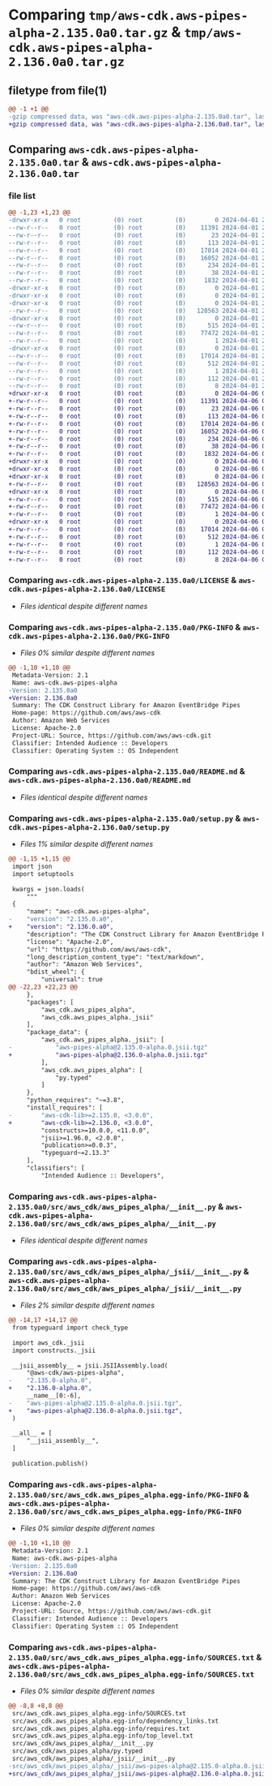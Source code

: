 # Comparing `tmp/aws-cdk.aws-pipes-alpha-2.135.0a0.tar.gz` & `tmp/aws-cdk.aws-pipes-alpha-2.136.0a0.tar.gz`

## filetype from file(1)

```diff
@@ -1 +1 @@
-gzip compressed data, was "aws-cdk.aws-pipes-alpha-2.135.0a0.tar", last modified: Mon Apr  1 23:12:13 2024, max compression
+gzip compressed data, was "aws-cdk.aws-pipes-alpha-2.136.0a0.tar", last modified: Sat Apr  6 02:36:46 2024, max compression
```

## Comparing `aws-cdk.aws-pipes-alpha-2.135.0a0.tar` & `aws-cdk.aws-pipes-alpha-2.136.0a0.tar`

### file list

```diff
@@ -1,23 +1,23 @@
-drwxr-xr-x   0 root         (0) root         (0)        0 2024-04-01 23:12:13.336301 aws-cdk.aws-pipes-alpha-2.135.0a0/
--rw-r--r--   0 root         (0) root         (0)    11391 2024-04-01 23:11:54.000000 aws-cdk.aws-pipes-alpha-2.135.0a0/LICENSE
--rw-r--r--   0 root         (0) root         (0)       23 2024-04-01 23:11:54.000000 aws-cdk.aws-pipes-alpha-2.135.0a0/MANIFEST.in
--rw-r--r--   0 root         (0) root         (0)      113 2024-04-01 23:11:54.000000 aws-cdk.aws-pipes-alpha-2.135.0a0/NOTICE
--rw-r--r--   0 root         (0) root         (0)    17014 2024-04-01 23:12:13.336301 aws-cdk.aws-pipes-alpha-2.135.0a0/PKG-INFO
--rw-r--r--   0 root         (0) root         (0)    16052 2024-04-01 23:11:54.000000 aws-cdk.aws-pipes-alpha-2.135.0a0/README.md
--rw-r--r--   0 root         (0) root         (0)      234 2024-04-01 23:11:54.000000 aws-cdk.aws-pipes-alpha-2.135.0a0/pyproject.toml
--rw-r--r--   0 root         (0) root         (0)       38 2024-04-01 23:12:13.336301 aws-cdk.aws-pipes-alpha-2.135.0a0/setup.cfg
--rw-r--r--   0 root         (0) root         (0)     1832 2024-04-01 23:11:54.000000 aws-cdk.aws-pipes-alpha-2.135.0a0/setup.py
-drwxr-xr-x   0 root         (0) root         (0)        0 2024-04-01 23:12:13.336301 aws-cdk.aws-pipes-alpha-2.135.0a0/src/
-drwxr-xr-x   0 root         (0) root         (0)        0 2024-04-01 23:12:13.336301 aws-cdk.aws-pipes-alpha-2.135.0a0/src/aws_cdk/
-drwxr-xr-x   0 root         (0) root         (0)        0 2024-04-01 23:12:13.336301 aws-cdk.aws-pipes-alpha-2.135.0a0/src/aws_cdk/aws_pipes_alpha/
--rw-r--r--   0 root         (0) root         (0)   128563 2024-04-01 23:11:54.000000 aws-cdk.aws-pipes-alpha-2.135.0a0/src/aws_cdk/aws_pipes_alpha/__init__.py
-drwxr-xr-x   0 root         (0) root         (0)        0 2024-04-01 23:12:13.336301 aws-cdk.aws-pipes-alpha-2.135.0a0/src/aws_cdk/aws_pipes_alpha/_jsii/
--rw-r--r--   0 root         (0) root         (0)      515 2024-04-01 23:11:54.000000 aws-cdk.aws-pipes-alpha-2.135.0a0/src/aws_cdk/aws_pipes_alpha/_jsii/__init__.py
--rw-r--r--   0 root         (0) root         (0)    77472 2024-04-01 23:11:54.000000 aws-cdk.aws-pipes-alpha-2.135.0a0/src/aws_cdk/aws_pipes_alpha/_jsii/aws-pipes-alpha@2.135.0-alpha.0.jsii.tgz
--rw-r--r--   0 root         (0) root         (0)        1 2024-04-01 23:11:54.000000 aws-cdk.aws-pipes-alpha-2.135.0a0/src/aws_cdk/aws_pipes_alpha/py.typed
-drwxr-xr-x   0 root         (0) root         (0)        0 2024-04-01 23:12:13.336301 aws-cdk.aws-pipes-alpha-2.135.0a0/src/aws_cdk.aws_pipes_alpha.egg-info/
--rw-r--r--   0 root         (0) root         (0)    17014 2024-04-01 23:12:13.000000 aws-cdk.aws-pipes-alpha-2.135.0a0/src/aws_cdk.aws_pipes_alpha.egg-info/PKG-INFO
--rw-r--r--   0 root         (0) root         (0)      512 2024-04-01 23:12:13.000000 aws-cdk.aws-pipes-alpha-2.135.0a0/src/aws_cdk.aws_pipes_alpha.egg-info/SOURCES.txt
--rw-r--r--   0 root         (0) root         (0)        1 2024-04-01 23:12:13.000000 aws-cdk.aws-pipes-alpha-2.135.0a0/src/aws_cdk.aws_pipes_alpha.egg-info/dependency_links.txt
--rw-r--r--   0 root         (0) root         (0)      112 2024-04-01 23:12:13.000000 aws-cdk.aws-pipes-alpha-2.135.0a0/src/aws_cdk.aws_pipes_alpha.egg-info/requires.txt
--rw-r--r--   0 root         (0) root         (0)        8 2024-04-01 23:12:13.000000 aws-cdk.aws-pipes-alpha-2.135.0a0/src/aws_cdk.aws_pipes_alpha.egg-info/top_level.txt
+drwxr-xr-x   0 root         (0) root         (0)        0 2024-04-06 02:36:46.802708 aws-cdk.aws-pipes-alpha-2.136.0a0/
+-rw-r--r--   0 root         (0) root         (0)    11391 2024-04-06 02:36:29.000000 aws-cdk.aws-pipes-alpha-2.136.0a0/LICENSE
+-rw-r--r--   0 root         (0) root         (0)       23 2024-04-06 02:36:29.000000 aws-cdk.aws-pipes-alpha-2.136.0a0/MANIFEST.in
+-rw-r--r--   0 root         (0) root         (0)      113 2024-04-06 02:36:29.000000 aws-cdk.aws-pipes-alpha-2.136.0a0/NOTICE
+-rw-r--r--   0 root         (0) root         (0)    17014 2024-04-06 02:36:46.802708 aws-cdk.aws-pipes-alpha-2.136.0a0/PKG-INFO
+-rw-r--r--   0 root         (0) root         (0)    16052 2024-04-06 02:36:29.000000 aws-cdk.aws-pipes-alpha-2.136.0a0/README.md
+-rw-r--r--   0 root         (0) root         (0)      234 2024-04-06 02:36:29.000000 aws-cdk.aws-pipes-alpha-2.136.0a0/pyproject.toml
+-rw-r--r--   0 root         (0) root         (0)       38 2024-04-06 02:36:46.802708 aws-cdk.aws-pipes-alpha-2.136.0a0/setup.cfg
+-rw-r--r--   0 root         (0) root         (0)     1832 2024-04-06 02:36:29.000000 aws-cdk.aws-pipes-alpha-2.136.0a0/setup.py
+drwxr-xr-x   0 root         (0) root         (0)        0 2024-04-06 02:36:46.798709 aws-cdk.aws-pipes-alpha-2.136.0a0/src/
+drwxr-xr-x   0 root         (0) root         (0)        0 2024-04-06 02:36:46.798709 aws-cdk.aws-pipes-alpha-2.136.0a0/src/aws_cdk/
+drwxr-xr-x   0 root         (0) root         (0)        0 2024-04-06 02:36:46.802708 aws-cdk.aws-pipes-alpha-2.136.0a0/src/aws_cdk/aws_pipes_alpha/
+-rw-r--r--   0 root         (0) root         (0)   128563 2024-04-06 02:36:29.000000 aws-cdk.aws-pipes-alpha-2.136.0a0/src/aws_cdk/aws_pipes_alpha/__init__.py
+drwxr-xr-x   0 root         (0) root         (0)        0 2024-04-06 02:36:46.802708 aws-cdk.aws-pipes-alpha-2.136.0a0/src/aws_cdk/aws_pipes_alpha/_jsii/
+-rw-r--r--   0 root         (0) root         (0)      515 2024-04-06 02:36:29.000000 aws-cdk.aws-pipes-alpha-2.136.0a0/src/aws_cdk/aws_pipes_alpha/_jsii/__init__.py
+-rw-r--r--   0 root         (0) root         (0)    77472 2024-04-06 02:36:29.000000 aws-cdk.aws-pipes-alpha-2.136.0a0/src/aws_cdk/aws_pipes_alpha/_jsii/aws-pipes-alpha@2.136.0-alpha.0.jsii.tgz
+-rw-r--r--   0 root         (0) root         (0)        1 2024-04-06 02:36:29.000000 aws-cdk.aws-pipes-alpha-2.136.0a0/src/aws_cdk/aws_pipes_alpha/py.typed
+drwxr-xr-x   0 root         (0) root         (0)        0 2024-04-06 02:36:46.802708 aws-cdk.aws-pipes-alpha-2.136.0a0/src/aws_cdk.aws_pipes_alpha.egg-info/
+-rw-r--r--   0 root         (0) root         (0)    17014 2024-04-06 02:36:46.000000 aws-cdk.aws-pipes-alpha-2.136.0a0/src/aws_cdk.aws_pipes_alpha.egg-info/PKG-INFO
+-rw-r--r--   0 root         (0) root         (0)      512 2024-04-06 02:36:46.000000 aws-cdk.aws-pipes-alpha-2.136.0a0/src/aws_cdk.aws_pipes_alpha.egg-info/SOURCES.txt
+-rw-r--r--   0 root         (0) root         (0)        1 2024-04-06 02:36:46.000000 aws-cdk.aws-pipes-alpha-2.136.0a0/src/aws_cdk.aws_pipes_alpha.egg-info/dependency_links.txt
+-rw-r--r--   0 root         (0) root         (0)      112 2024-04-06 02:36:46.000000 aws-cdk.aws-pipes-alpha-2.136.0a0/src/aws_cdk.aws_pipes_alpha.egg-info/requires.txt
+-rw-r--r--   0 root         (0) root         (0)        8 2024-04-06 02:36:46.000000 aws-cdk.aws-pipes-alpha-2.136.0a0/src/aws_cdk.aws_pipes_alpha.egg-info/top_level.txt
```

### Comparing `aws-cdk.aws-pipes-alpha-2.135.0a0/LICENSE` & `aws-cdk.aws-pipes-alpha-2.136.0a0/LICENSE`

 * *Files identical despite different names*

### Comparing `aws-cdk.aws-pipes-alpha-2.135.0a0/PKG-INFO` & `aws-cdk.aws-pipes-alpha-2.136.0a0/PKG-INFO`

 * *Files 0% similar despite different names*

```diff
@@ -1,10 +1,10 @@
 Metadata-Version: 2.1
 Name: aws-cdk.aws-pipes-alpha
-Version: 2.135.0a0
+Version: 2.136.0a0
 Summary: The CDK Construct Library for Amazon EventBridge Pipes
 Home-page: https://github.com/aws/aws-cdk
 Author: Amazon Web Services
 License: Apache-2.0
 Project-URL: Source, https://github.com/aws/aws-cdk.git
 Classifier: Intended Audience :: Developers
 Classifier: Operating System :: OS Independent
```

### Comparing `aws-cdk.aws-pipes-alpha-2.135.0a0/README.md` & `aws-cdk.aws-pipes-alpha-2.136.0a0/README.md`

 * *Files identical despite different names*

### Comparing `aws-cdk.aws-pipes-alpha-2.135.0a0/setup.py` & `aws-cdk.aws-pipes-alpha-2.136.0a0/setup.py`

 * *Files 1% similar despite different names*

```diff
@@ -1,15 +1,15 @@
 import json
 import setuptools
 
 kwargs = json.loads(
     """
 {
     "name": "aws-cdk.aws-pipes-alpha",
-    "version": "2.135.0.a0",
+    "version": "2.136.0.a0",
     "description": "The CDK Construct Library for Amazon EventBridge Pipes",
     "license": "Apache-2.0",
     "url": "https://github.com/aws/aws-cdk",
     "long_description_content_type": "text/markdown",
     "author": "Amazon Web Services",
     "bdist_wheel": {
         "universal": true
@@ -22,23 +22,23 @@
     },
     "packages": [
         "aws_cdk.aws_pipes_alpha",
         "aws_cdk.aws_pipes_alpha._jsii"
     ],
     "package_data": {
         "aws_cdk.aws_pipes_alpha._jsii": [
-            "aws-pipes-alpha@2.135.0-alpha.0.jsii.tgz"
+            "aws-pipes-alpha@2.136.0-alpha.0.jsii.tgz"
         ],
         "aws_cdk.aws_pipes_alpha": [
             "py.typed"
         ]
     },
     "python_requires": "~=3.8",
     "install_requires": [
-        "aws-cdk-lib>=2.135.0, <3.0.0",
+        "aws-cdk-lib>=2.136.0, <3.0.0",
         "constructs>=10.0.0, <11.0.0",
         "jsii>=1.96.0, <2.0.0",
         "publication>=0.0.3",
         "typeguard~=2.13.3"
     ],
     "classifiers": [
         "Intended Audience :: Developers",
```

### Comparing `aws-cdk.aws-pipes-alpha-2.135.0a0/src/aws_cdk/aws_pipes_alpha/__init__.py` & `aws-cdk.aws-pipes-alpha-2.136.0a0/src/aws_cdk/aws_pipes_alpha/__init__.py`

 * *Files identical despite different names*

### Comparing `aws-cdk.aws-pipes-alpha-2.135.0a0/src/aws_cdk/aws_pipes_alpha/_jsii/__init__.py` & `aws-cdk.aws-pipes-alpha-2.136.0a0/src/aws_cdk/aws_pipes_alpha/_jsii/__init__.py`

 * *Files 2% similar despite different names*

```diff
@@ -14,17 +14,17 @@
 from typeguard import check_type
 
 import aws_cdk._jsii
 import constructs._jsii
 
 __jsii_assembly__ = jsii.JSIIAssembly.load(
     "@aws-cdk/aws-pipes-alpha",
-    "2.135.0-alpha.0",
+    "2.136.0-alpha.0",
     __name__[0:-6],
-    "aws-pipes-alpha@2.135.0-alpha.0.jsii.tgz",
+    "aws-pipes-alpha@2.136.0-alpha.0.jsii.tgz",
 )
 
 __all__ = [
     "__jsii_assembly__",
 ]
 
 publication.publish()
```

### Comparing `aws-cdk.aws-pipes-alpha-2.135.0a0/src/aws_cdk.aws_pipes_alpha.egg-info/PKG-INFO` & `aws-cdk.aws-pipes-alpha-2.136.0a0/src/aws_cdk.aws_pipes_alpha.egg-info/PKG-INFO`

 * *Files 0% similar despite different names*

```diff
@@ -1,10 +1,10 @@
 Metadata-Version: 2.1
 Name: aws-cdk.aws-pipes-alpha
-Version: 2.135.0a0
+Version: 2.136.0a0
 Summary: The CDK Construct Library for Amazon EventBridge Pipes
 Home-page: https://github.com/aws/aws-cdk
 Author: Amazon Web Services
 License: Apache-2.0
 Project-URL: Source, https://github.com/aws/aws-cdk.git
 Classifier: Intended Audience :: Developers
 Classifier: Operating System :: OS Independent
```

### Comparing `aws-cdk.aws-pipes-alpha-2.135.0a0/src/aws_cdk.aws_pipes_alpha.egg-info/SOURCES.txt` & `aws-cdk.aws-pipes-alpha-2.136.0a0/src/aws_cdk.aws_pipes_alpha.egg-info/SOURCES.txt`

 * *Files 0% similar despite different names*

```diff
@@ -8,8 +8,8 @@
 src/aws_cdk.aws_pipes_alpha.egg-info/SOURCES.txt
 src/aws_cdk.aws_pipes_alpha.egg-info/dependency_links.txt
 src/aws_cdk.aws_pipes_alpha.egg-info/requires.txt
 src/aws_cdk.aws_pipes_alpha.egg-info/top_level.txt
 src/aws_cdk/aws_pipes_alpha/__init__.py
 src/aws_cdk/aws_pipes_alpha/py.typed
 src/aws_cdk/aws_pipes_alpha/_jsii/__init__.py
-src/aws_cdk/aws_pipes_alpha/_jsii/aws-pipes-alpha@2.135.0-alpha.0.jsii.tgz
+src/aws_cdk/aws_pipes_alpha/_jsii/aws-pipes-alpha@2.136.0-alpha.0.jsii.tgz
```

